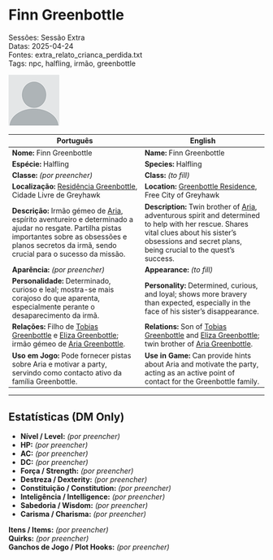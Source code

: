 # Finn Greenbottle  

Sessões: Sessão Extra  
Datas: 2025-04-24  
Fontes: extra_relato_crianca_perdida.txt  
Tags: npc, halfling, irmão, greenbottle  

![Finn Greenbottle](docs/assets/npc/npc_blank.png)

| Português | English |
|-----------|---------|
| **Nome:** Finn Greenbottle | **Name:** Finn Greenbottle |
| **Espécie:** Halfling | **Species:** Halfling |
| **Classe:** _(por preencher)_ | **Class:** _(to fill)_ |
| **Localização:** [Residência Greenbottle](greenbottle_residence.md), Cidade Livre de Greyhawk | **Location:** [Greenbottle Residence](greenbottle_residence.md), Free City of Greyhawk |
| **Descrição:** Irmão gémeo de [Aria](docs/dm/-/npc/Free%20City%20of%20Grehawk/aria_greenbottle.md), espírito aventureiro e determinado a ajudar no resgate. Partilha pistas importantes sobre as obsessões e planos secretos da irmã, sendo crucial para o sucesso da missão. | **Description:** Twin brother of [Aria](docs/dm/-/npc/Free%20City%20of%20Grehawk/aria_greenbottle.md), adventurous spirit and determined to help with her rescue. Shares vital clues about his sister’s obsessions and secret plans, being crucial to the quest’s success. |
| **Aparência:** _(por preencher)_ | **Appearance:** _(to fill)_ |
| **Personalidade:** Determinado, curioso e leal; mostra-se mais corajoso do que aparenta, especialmente perante o desaparecimento da irmã. | **Personality:** Determined, curious, and loyal; shows more bravery than expected, especially in the face of his sister’s disappearance. |
| **Relações:** Filho de [Tobias Greenbottle](docs/dm/-/npc/Free%20City%20of%20Grehawk/tobias_greenbottle.md) e [Eliza Greenbottle](eliza_greenbottle.md); irmão gémeo de [Aria Greenbottle](aria_greenbottle.md). | **Relations:** Son of [Tobias Greenbottle](docs/dm/-/npc/Free%20City%20of%20Grehawk/tobias_greenbottle.md) and [Eliza Greenbottle](eliza_greenbottle.md); twin brother of [Aria Greenbottle](aria_greenbottle.md). |
| **Uso em Jogo:** Pode fornecer pistas sobre Aria e motivar a party, servindo como contacto ativo da família Greenbottle. | **Use in Game:** Can provide hints about Aria and motivate the party, acting as an active point of contact for the Greenbottle family. |

---

<!-- 🔒 DM-ONLY SECTION BELOW -->
## Estatísticas (DM Only)  
- **Nível / Level:** _(por preencher)_  
- **HP:** _(por preencher)_  
- **AC:** _(por preencher)_  
- **DC:** _(por preencher)_  
- **Força / Strength:** _(por preencher)_  
- **Destreza / Dexterity:** _(por preencher)_  
- **Constituição / Constitution:** _(por preencher)_  
- **Inteligência / Intelligence:** _(por preencher)_  
- **Sabedoria / Wisdom:** _(por preencher)_  
- **Carisma / Charisma:** _(por preencher)_  

**Itens / Items:** _(por preencher)_  
**Quirks:** _(por preencher)_  
**Ganchos de Jogo / Plot Hooks:** _(por preencher)_  
